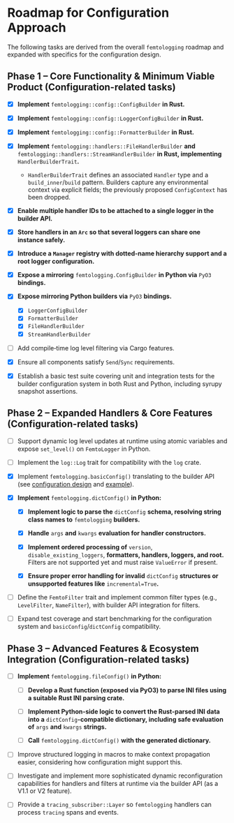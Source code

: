 # Roadmap for Configuration Approach

The following tasks are derived from the overall `femtologging` roadmap and
expanded with specifics for the configuration design.

## Phase 1 – Core Functionality & Minimum Viable Product (Configuration-related tasks)

- [x] **Implement** `femtologging::config::ConfigBuilder` **in Rust.**

- [x] **Implement** `femtologging::config::LoggerConfigBuilder` **in Rust.**

- [x] **Implement** `femtologging::config::FormatterBuilder` **in Rust.**

- [x] **Implement** `femtologging::handlers::FileHandlerBuilder` **and**
  `femtologging::handlers::StreamHandlerBuilder` **in Rust, implementing**
  `HandlerBuilderTrait`**.**
  - `HandlerBuilderTrait` defines an associated `Handler` type and a
    `build_inner`/`build` pattern. Builders capture any environmental context
    via explicit fields; the previously proposed `ConfigContext` has been
    dropped.

- [x] **Enable multiple handler IDs to be attached to a single logger in the
  builder API.**

- [x] **Store handlers in an `Arc` so that several loggers can share one
  instance safely.**

- [x] **Introduce a `Manager` registry with dotted-name hierarchy support and a
  root logger configuration.**

- [x] **Expose a mirroring** `femtologging.ConfigBuilder` **in Python via**
  `PyO3` **bindings.**

- [x] **Expose mirroring Python builders via** `PyO3` **bindings.**
  - [x] `LoggerConfigBuilder`
  - [x] `FormatterBuilder`
  - [x] `FileHandlerBuilder`
  - [x] `StreamHandlerBuilder`

- [ ] Add compile‑time log level filtering via Cargo features.

- [x] Ensure all components satisfy `Send`/`Sync` requirements.

- [x] Establish a basic test suite covering unit and integration tests for the
  builder configuration system in both Rust and Python, including syrupy
  snapshot assertions.

## Phase 2 – Expanded Handlers & Core Features (Configuration-related tasks)

- [ ] Support dynamic log level updates at runtime using atomic variables and
  expose `set_level()` on `FemtoLogger` in Python.

- [ ] Implement the `log::Log` trait for compatibility with the `log` crate.

- [x] Implement `femtologging.basicConfig()` translating to the builder API
   (see [configuration design](./configuration-design.md#basicconfig) and
   [example](../examples/basic_config.py)).

- [x] **Implement** `femtologging.dictConfig()` **in Python:**

  - [x] **Implement logic to parse the** `dictConfig` **schema, resolving string
    class names to** `femtologging` **builders.**

  - [x] **Handle** `args` **and** `kwargs` **evaluation for handler
    constructors.**

  - [x] **Implement ordered processing of** `version`,
    `disable_existing_loggers`, **formatters, handlers, loggers, and root.**
    Filters are not supported yet and must raise `ValueError` if present.

  - [x] **Ensure proper error handling for invalid** `dictConfig` **structures
    or unsupported features like** `incremental=True`**.**

- [ ] Define the `FemtoFilter` trait and implement common filter types (e.g.,
  `LevelFilter`, `NameFilter`), with builder API integration for filters.

- [ ] Expand test coverage and start benchmarking for the configuration system
  and `basicConfig`/`dictConfig` compatibility.

## Phase 3 – Advanced Features & Ecosystem Integration (Configuration-related tasks)

- [ ] **Implement** `femtologging.fileConfig()` **in Python:**

  - [ ] **Develop a Rust function (exposed via PyO3) to parse INI files using a
    suitable Rust INI parsing crate.**

  - [ ] **Implement Python-side logic to convert the Rust-parsed INI data into
    a** `dictConfig`**-compatible dictionary, including safe evaluation of**
    `args` **and** `kwargs` **strings.**

  - [ ] **Call** `femtologging.dictConfig()` **with the generated dictionary.**

- [ ] Improve structured logging in macros to make context propagation easier,
  considering how configuration might support this.

- [ ] Investigate and implement more sophisticated dynamic reconfiguration
  capabilities for handlers and filters at runtime via the builder API (as a
  V1.1 or V2 feature).

- [ ] Provide a `tracing_subscriber::Layer` so `femtologging` handlers can
  process `tracing` spans and events.
